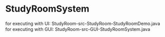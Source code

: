 # StudyRoomSystem

for executing with UI: StudyRoom-src-StudyRoom-StudyRoomDemo.java　　　　　　　　　　　　　　　　　　　　　　　　　　　　　　　　　　　
for executing with GUI: StudyRoom-src-GUI-StudyRoomSystem.java
